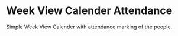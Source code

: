 # Week View Calender Attendance

Simple Week View Calender with attendance marking of the people.





